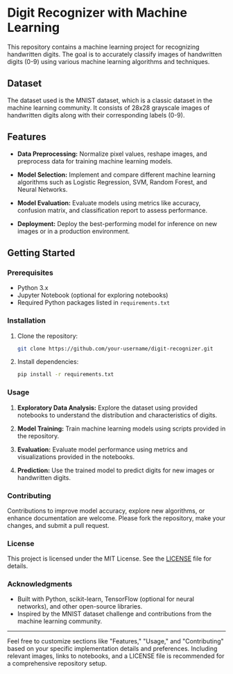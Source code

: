 # Digit Recognizer with Machine Learning

This repository contains a machine learning project for recognizing handwritten digits. The goal is to accurately classify images of handwritten digits (0-9) using various machine learning algorithms and techniques.

## Dataset

The dataset used is the MNIST dataset, which is a classic dataset in the machine learning community. It consists of 28x28 grayscale images of handwritten digits along with their corresponding labels (0-9).

## Features

- **Data Preprocessing:** Normalize pixel values, reshape images, and preprocess data for training machine learning models.
  
- **Model Selection:** Implement and compare different machine learning algorithms such as Logistic Regression, SVM, Random Forest, and Neural Networks.
  
- **Model Evaluation:** Evaluate models using metrics like accuracy, confusion matrix, and classification report to assess performance.
  
- **Deployment:** Deploy the best-performing model for inference on new images or in a production environment.

## Getting Started

### Prerequisites

- Python 3.x
- Jupyter Notebook (optional for exploring notebooks)
- Required Python packages listed in `requirements.txt`

### Installation

1. Clone the repository:
   ```bash
   git clone https://github.com/your-username/digit-recognizer.git
   ```

2. Install dependencies:
   ```bash
   pip install -r requirements.txt
   ```

### Usage

1. **Exploratory Data Analysis:** Explore the dataset using provided notebooks to understand the distribution and characteristics of digits.
   
2. **Model Training:** Train machine learning models using scripts provided in the repository.
   
3. **Evaluation:** Evaluate model performance using metrics and visualizations provided in the notebooks.
   
4. **Prediction:** Use the trained model to predict digits for new images or handwritten digits.

### Contributing

Contributions to improve model accuracy, explore new algorithms, or enhance documentation are welcome. Please fork the repository, make your changes, and submit a pull request.

### License

This project is licensed under the MIT License. See the [LICENSE](LICENSE) file for details.

### Acknowledgments

- Built with Python, scikit-learn, TensorFlow (optional for neural networks), and other open-source libraries.
- Inspired by the MNIST dataset challenge and contributions from the machine learning community.

---

Feel free to customize sections like "Features," "Usage," and "Contributing" based on your specific implementation details and preferences. Including relevant images, links to notebooks, and a LICENSE file is recommended for a comprehensive repository setup.
